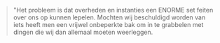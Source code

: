 > "Het probleem is dat overheden en instanties een ENORME set feiten over ons op kunnen lepelen. Mochten wij beschuldigd worden van iets heeft men een vrijwel onbeperkte bak om in te grabbelen met dingen die wij dan allemaal moeten weerleggen.
